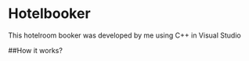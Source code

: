 # Hotelbooker
This hotelroom booker was developed by me using C++ in Visual Studio

##How it works?
